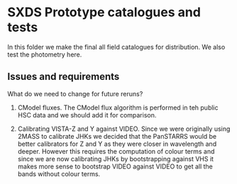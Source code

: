 # SXDS Prototype catalogues and tests

In this folder we make the final all field catalogues for distribution. We also test the photometry here.


## Issues and requirements

What do we need to change for future reruns?

1) CModel fluxes. The CModel flux algorithm is performed in teh public HSC data and we should add it for comparison.

2) Calibrating VISTA-Z and Y against VIDEO. Since we were originally using 2MASS to calibrate JHKs we decided that the PanSTARRS would be better calibrators for Z and Y as they were closer in wavelength and deeper. However this requires the computation of colour terms and since we are now calibrating JHKs by bootstrapping against VHS it makes more sense to bootstrap VIDEO against VIDEO to get all the bands without colour terms.
